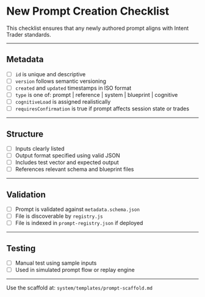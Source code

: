 # New Prompt Creation Checklist

This checklist ensures that any newly authored prompt aligns with Intent Trader standards.

---

## Metadata
- [ ] `id` is unique and descriptive
- [ ] `version` follows semantic versioning
- [ ] `created` and `updated` timestamps in ISO format
- [ ] `type` is one of: prompt | reference | system | blueprint | cognitive
- [ ] `cognitiveLoad` is assigned realistically
- [ ] `requiresConfirmation` is true if prompt affects session state or trades

---

## Structure
- [ ] Inputs clearly listed
- [ ] Output format specified using valid JSON
- [ ] Includes test vector and expected output
- [ ] References relevant schema and blueprint files

---

## Validation
- [ ] Prompt is validated against `metadata.schema.json`
- [ ] File is discoverable by `registry.js`
- [ ] File is indexed in `prompt-registry.json` if deployed

---

## Testing
- [ ] Manual test using sample inputs
- [ ] Used in simulated prompt flow or replay engine

---

Use the scaffold at: `system/templates/prompt-scaffold.md`
